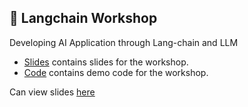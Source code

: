 ## 🧠 Langchain Workshop

Developing AI Application through Lang-chain and LLM

- [Slides](/slides) contains slides for the workshop.
- [Code](/code) contains demo code for the workshop.

Can view slides [here](https://dipeshdulal.github.io/langchain-workshop)